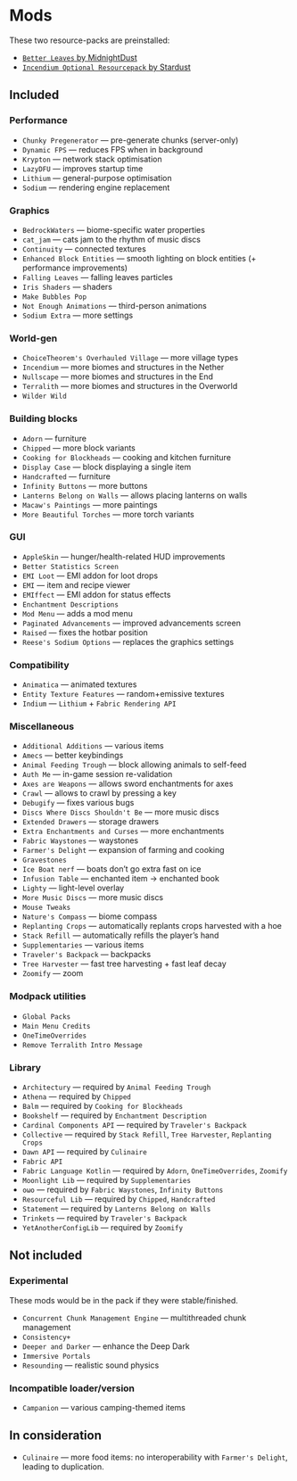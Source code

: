 # Mods

These two resource-packs are preinstalled:
- [`Better Leaves` by MidnightDust](https://modrinth.com/resourcepack/better-leaves)
- [`Incendium Optional Resourcepack` by Stardust](https://modrinth.com/resourcepack/incendium-optional-resourcepack)

## Included
### Performance
- `Chunky Pregenerator` — pre-generate chunks (server-only)
- `Dynamic FPS` — reduces FPS when in background
- `Krypton` — network stack optimisation
- `LazyDFU` — improves startup time
- `Lithium` — general-purpose optimisation
- `Sodium` — rendering engine replacement

### Graphics
- `BedrockWaters` — biome-specific water properties
- `cat_jam` — cats jam to the rhythm of music discs 
- `Continuity` — connected textures
- `Enhanced Block Entities` — smooth lighting on block entities (+ performance improvements)
- `Falling Leaves` — falling leaves particles
- `Iris Shaders` — shaders
- `Make Bubbles Pop`
- `Not Enough Animations` — third-person animations
- `Sodium Extra` — more settings

### World-gen
- `ChoiceTheorem's Overhauled Village` — more village types
- `Incendium` — more biomes and structures in the Nether
- `Nullscape` — more biomes and structures in the End
- `Terralith` — more biomes and structures in the Overworld
- `Wilder Wild`

### Building blocks
- `Adorn` — furniture
- `Chipped` — more block variants
- `Cooking for Blockheads` — cooking and kitchen furniture
- `Display Case` — block displaying a single item
- `Handcrafted` — furniture
- `Infinity Buttons` — more buttons
- `Lanterns Belong on Walls` — allows placing lanterns on walls
- `Macaw's Paintings` — more paintings
- `More Beautiful Torches` — more torch variants

### GUI
- `AppleSkin` — hunger/health-related HUD improvements
- `Better Statistics Screen`
- `EMI Loot` — EMI addon for loot drops
- `EMI` — item and recipe viewer
- `EMIffect` — EMI addon for status effects
- `Enchantment Descriptions`
- `Mod Menu` — adds a mod menu
- `Paginated Advancements` — improved advancements screen
- `Raised` — fixes the hotbar position
- `Reese's Sodium Options` — replaces the graphics settings

### Compatibility
- `Animatica` — animated textures
- `Entity Texture Features` — random+emissive textures
- `Indium` — `Lithium` + `Fabric Rendering API`

### Miscellaneous
- `Additional Additions` — various items
- `Amecs` — better keybindings
- `Animal Feeding Trough` — block allowing animals to self-feed
- `Auth Me` — in-game session re-validation
- `Axes are Weapons` — allows sword enchantments for axes
- `Crawl` — allows to crawl by pressing a key
- `Debugify` — fixes various bugs
- `Discs Where Discs Shouldn't Be` — more music discs
- `Extended Drawers` — storage drawers
- `Extra Enchantments and Curses` — more enchantments
- `Fabric Waystones` — waystones
- `Farmer's Delight` — expansion of farming and cooking
- `Gravestones`
- `Ice Boat nerf` — boats don’t go extra fast on ice
- `Infusion Table` — enchanted item → enchanted book
- `Lighty` — light-level overlay
- `More Music Discs` — more music discs
- `Mouse Tweaks`
- `Nature's Compass` — biome compass
- `Replanting Crops` — automatically replants crops harvested with a hoe
- `Stack Refill` — automatically refills the player’s hand
- `Supplementaries` — various items
- `Traveler's Backpack` — backpacks
- `Tree Harvester` — fast tree harvesting + fast leaf decay
- `Zoomify` — zoom

### Modpack utilities
- `Global Packs`
- `Main Menu Credits`
- `OneTimeOverrides`
- `Remove Terralith Intro Message`

### Library
- `Architectury` — required by `Animal Feeding Trough`
- `Athena` — required by `Chipped`
- `Balm` — required by `Cooking for Blockheads`
- `Bookshelf` — required by `Enchantment Description`
- `Cardinal Components API` — required by `Traveler's Backpack`
- `Collective` — required by `Stack Refill`, `Tree Harvester`, `Replanting Crops`
- `Dawn API` — required by `Culinaire`
- `Fabric API`
- `Fabric Language Kotlin` — required by `Adorn`, `OneTimeOverrides`, `Zoomify`
- `Moonlight Lib` — required by `Supplementaries`
- `oωo` — required by `Fabric Waystones`, `Infinity Buttons`
- `Resourceful Lib` — required by `Chipped`, `Handcrafted`
- `Statement` — required by `Lanterns Belong on Walls`
- `Trinkets` — required by `Traveler's Backpack`
- `YetAnotherConfigLib` — required by `Zoomify`

## Not included
### Experimental
These mods would be in the pack if they were stable/finished.
- `Concurrent Chunk Management Engine` — multithreaded chunk management
- `Consistency+`
- `Deeper and Darker` — enhance the Deep Dark
- `Immersive Portals`
- `Resounding` — realistic sound physics

### Incompatible loader/version
- `Campanion` — various camping-themed items

## In consideration
- `Culinaire` — more food items: no interoperability with `Farmer's Delight`, leading to duplication.